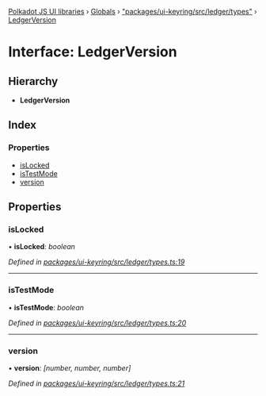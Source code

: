 [Polkadot JS UI libraries](../README.md) › [Globals](../globals.md) › ["packages/ui-keyring/src/ledger/types"](../modules/_packages_ui_keyring_src_ledger_types_.md) › [LedgerVersion](_packages_ui_keyring_src_ledger_types_.ledgerversion.md)

# Interface: LedgerVersion

## Hierarchy

* **LedgerVersion**

## Index

### Properties

* [isLocked](_packages_ui_keyring_src_ledger_types_.ledgerversion.md#islocked)
* [isTestMode](_packages_ui_keyring_src_ledger_types_.ledgerversion.md#istestmode)
* [version](_packages_ui_keyring_src_ledger_types_.ledgerversion.md#version)

## Properties

###  isLocked

• **isLocked**: *boolean*

*Defined in [packages/ui-keyring/src/ledger/types.ts:19](https://github.com/polkadot-js/ui/blob/11c4464/packages/ui-keyring/src/ledger/types.ts#L19)*

___

###  isTestMode

• **isTestMode**: *boolean*

*Defined in [packages/ui-keyring/src/ledger/types.ts:20](https://github.com/polkadot-js/ui/blob/11c4464/packages/ui-keyring/src/ledger/types.ts#L20)*

___

###  version

• **version**: *[number, number, number]*

*Defined in [packages/ui-keyring/src/ledger/types.ts:21](https://github.com/polkadot-js/ui/blob/11c4464/packages/ui-keyring/src/ledger/types.ts#L21)*
